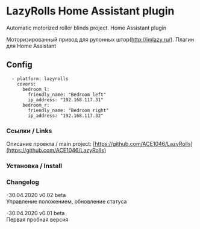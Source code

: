 ﻿# LazyRolls Home Assistant plugin

Automatic motorized roller blinds project. Home Assistant plugin

Моторизированный привод для рулонных штор(http://imlazy.ru/). Плагин для Home Assistant

## Config
```
  - platform: lazyrolls
    covers:
      bedroom_l:
        friendly_name: "Bedroom left"
        ip_address: "192.168.117.31"
      bedroom_r:
        friendly_name: "Bedroom right"
        ip_address: "192.168.117.32"
```

### Ссылки / Links
Описание проекта / main project: [https://github.com/ACE1046/LazyRolls](https://github.com/ACE1046/LazyRolls)

### Установка / Install


### Changelog
-30.04.2020 v0.02 beta\
Управление положением, обновление статуса

-30.04.2020 v0.01 beta\
Первая пробная версия
